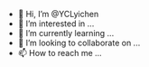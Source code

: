 - 👋 Hi, I’m @YCLyichen
- 👀 I’m interested in ...
- 🌱 I’m currently learning ...
- 💞️ I’m looking to collaborate on ...
- 📫 How to reach me ...

<!---
YCLyichen/YCLyichen is a ✨ special ✨ repository because its `README.md` (this file) appears on your GitHub profile.
You can click the Preview link to take a look at your changes.
--->
